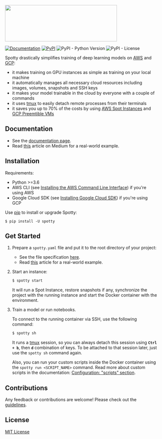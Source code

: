 <img src="https://spotty.cloud/_static/images/logo_740x240.png" width="370" height="120" />

[![Documentation](https://img.shields.io/badge/documentation-reference-brightgreen.svg)](https://spotty.cloud)
[![PyPI](https://img.shields.io/pypi/v/spotty.svg)](https://pypi.org/project/spotty/)
![PyPI - Python Version](https://img.shields.io/pypi/pyversions/spotty.svg)
![PyPI - License](https://img.shields.io/pypi/l/spotty.svg)

Spotty drastically simplifies training of deep learning models on [AWS](https://aws.amazon.com/) 
and [GCP](https://cloud.google.com/):

- it makes training on GPU instances as simple as training on your local machine
- it automatically manages all necessary cloud resources including images, volumes, snapshots and SSH keys
- it makes your model trainable in the cloud by everyone with a couple of commands
- it uses [tmux](https://en.wikipedia.org/wiki/Tmux) to easily detach remote processes from their terminals
- it saves you up to 70% of the costs by using [AWS Spot Instances](https://aws.amazon.com/ec2/spot/) 
and [GCP Preemtible VMs](https://cloud.google.com/preemptible-vms/)

## Documentation

- See the [documentation page](https://spotty.cloud).
- Read [this](https://medium.com/@apls/how-to-train-deep-learning-models-on-aws-spot-instances-using-spotty-8d9e0543d365) 
article on Medium for a real-world example.

## Installation

Requirements:
  * Python >=3.6
  * AWS CLI (see [Installing the AWS Command Line Interface](http://docs.aws.amazon.com/cli/latest/userguide/installing.html)) 
  if you're using AWS
  * Google Cloud SDK (see [Installing Google Cloud SDK](https://cloud.google.com/sdk/install)) 
  if you're using GCP

Use [pip](http://www.pip-installer.org/en/latest/) to install or upgrade Spotty:

    $ pip install -U spotty

## Get Started

1. Prepare a `spotty.yaml` file and put it to the root directory of your project:

   - See the file specification [here](https://spotty.cloud/docs/user-guide/configuration-file.html).
   - Read [this](https://medium.com/@apls/how-to-train-deep-learning-models-on-aws-spot-instances-using-spotty-8d9e0543d365) 
   article for a real-world example.

2. Start an instance:

    ```bash
    $ spotty start
    ```

    It will run a Spot Instance, restore snapshots if any, synchronize the project with the running instance 
    and start the Docker container with the environment.

3. Train a model or run notebooks.

    To connect to the running container via SSH, use the following command:

    ```bash
    $ spotty sh
    ```

    It runs a [tmux](https://github.com/tmux/tmux/wiki) session, so you can always detach this session using
    __`Ctrl + b`__, then __`d`__ combination of keys. To be attached to that session later, just use the
    `spotty sh` command again.

    Also, you can run your custom scripts inside the Docker container using the `spotty run <SCRIPT_NAME>` command. Read more
    about custom scripts in the documentation: 
    [Configuration: "scripts" section](https://spotty.cloud/docs/configuration-file/#scripts-section-optional).

## Contributions

Any feedback or contributions are welcome! Please check out the [guidelines](CONTRIBUTING.md).

## License

[MIT License](LICENSE)
